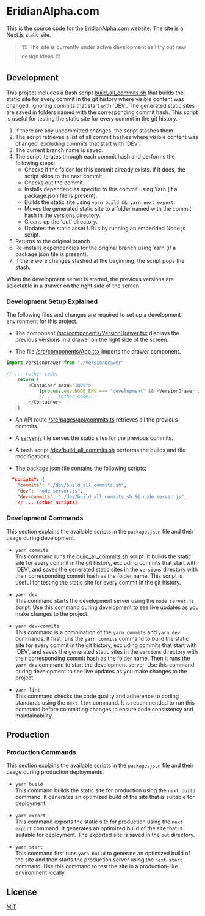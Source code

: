 # EridianAlpha.com

This is the source code for the [EridianAlpha.com](https://eridianalpha.com) website. The site is a Next.js static site.

> 🏗️ The site is currently under active development as I try out new design ideas 🏗️

## Development

This project includes a Bash script [build_all_commits.sh](/dev/build_all_commits.sh) that builds the static site for every commit in the git history where visible content was changed, ignoring commits that start with 'DEV'. The generated static sites are saved in folders named with the corresponding commit hash. This script is useful for testing the static site for every commit in the git history.

1. If there are any uncommitted changes, the script stashes them.
2. The script retrieves a list of all commit hashes where visible content was changed, excluding commits that start with 'DEV'.
3. The current branch name is saved.
4. The script iterates through each commit hash and performs the following steps:
    - Checks if the folder for this commit already exists. If it does, the script skips to the next commit.
    - Checks out the commit.
    - Installs dependencies specific to this commit using Yarn (if a package.json file is present).
    - Builds the static site using `yarn build && yarn next export`.
    - Moves the generated static site to a folder named with the commit hash in the versions directory.
    - Cleans up the 'out' directory.
    - Updates the static asset URLs by running an embedded Node.js script.
5. Returns to the original branch.
6. Re-installs dependencies for the original branch using Yarn (if a package.json file is present).
7. If there were changes stashed at the beginning, the script pops the stash.

When the development server is started, the previous versions are selectable in a drawer on the right side of the screen.

### Development Setup Explained

The following files and changes are required to set up a development environment for this project.

- The component [/src/components/VersionDrawer.tsx](/src/components/VersionDrawer.tsx) displays the previous versions in a drawer on the right side of the screen.

- The file [/src/components/App.tsx](/src/components/App.tsx) imports the drawer component.
```typescript
import VersionDrawer from "./VersionDrawer"

// ... (other code)
    return (
        <Container maxW="100%">
            {process.env.NODE_ENV === "development" && <VersionDrawer windowSize={windowSize} />}
            // ... (other code)
        </Container>
    )
```

- An API route [/src/pages/api/commits.ts](/src/pages/api/commits.ts) retrieves all the previous commits.

- A [server.js](/server.js) file serves the static sites for the previous commits.

- A bash script [/dev/build_all_commits.sh](/dev/build_all_commits.sh) performs the builds and file modifications.

- The [package.json](/package.json) file contains the following scripts:
```json
  "scripts": {
    "commits": "./dev/build_all_commits.sh",
    "dev": "node server.js",
    "dev-commits": "./dev/build_all_commits.sh && node server.js",
    // ... (other scripts)
```


### Development Commands

This section explains the available scripts in the `package.json` file and their usage during development.

- `yarn commits`<br/>
This command runs the [build_all_commits.sh](/dev/build_all_commits.sh) script. It builds the static site for every commit in the git history, excluding commits that start with 'DEV', and saves the generated static sites in the `versions` directory with their corresponding commit hash as the folder name. This script is useful for testing the static site for every commit in the git history.

- `yarn dev`<br/>
This command starts the development server using the `node server.js` script. Use this command during development to see live updates as you make changes to the project.

- `yarn dev-commits`<br/>
This command is a combination of the `yarn commits` and `yarn dev` commands. It first runs the `yarn commits` command to build the static site for every commit in the git history, excluding commits that start with 'DEV', and saves the generated static sites in the `versions` directory with their corresponding commit hash as the folder name. Then it runs the `yarn dev` command to start the development server. Use this command during development to see live updates as you make changes to the project.

- `yarn lint`<br/>
This command checks the code quality and adherence to coding standards using the `next lint` command. It is recommended to run this command before committing changes to ensure code consistency and maintainability.

## Production

### Production Commands

This section explains the available scripts in the `package.json` file and their usage during production deployments.

- `yarn build`<br/>
This command builds the static site for production using the `next build` command. It generates an optimized build of the site that is suitable for deployment.

- `yarn export`<br/>
This command exports the static site for production using the `next export` command. It generates an optimized build of the site that is suitable for deployment. The exported site is saved in the `out` directory.

- `yarn start`<br/>
This command first runs `yarn build` to generate an optimized build of the site and then starts the production server using the `next start` command. Use this command to test the site in a production-like environment locally.

## License

[MIT](https://choosealicense.com/licenses/mit/)
